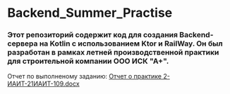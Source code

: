 # Backend_Summer_Practise
### Этот репозиторий содержит код для создания Backend-сервера на Kotlin с использованием Ktor и RailWay. Он был разработан в рамках летней производственной практики для строительной компании ООО ИСК "А+".
Отчет по выполненому заданию: [Отчет о практике 2-ИАИТ-21ИАИТ-109.docx](https://github.com/VangelNum/Backend_Summer_Practise/files/11940125/2-.-21.-109.docx)
